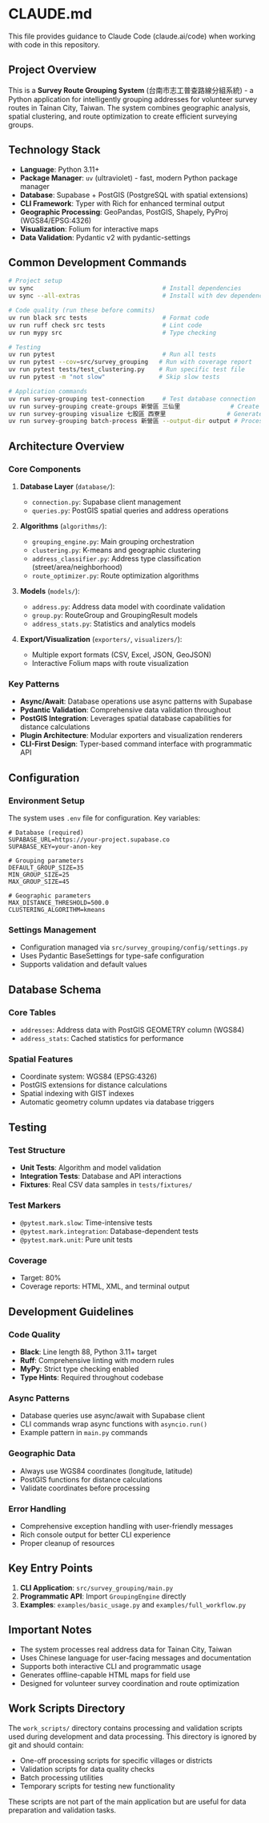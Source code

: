 # CLAUDE.md

This file provides guidance to Claude Code (claude.ai/code) when working with code in this repository.

## Project Overview

This is a **Survey Route Grouping System** (台南市志工普查路線分組系統) - a Python application for intelligently grouping addresses for volunteer survey routes in Tainan City, Taiwan. The system combines geographic analysis, spatial clustering, and route optimization to create efficient surveying groups.

## Technology Stack

- **Language**: Python 3.11+
- **Package Manager**: `uv` (ultraviolet) - fast, modern Python package manager
- **Database**: Supabase + PostGIS (PostgreSQL with spatial extensions)
- **CLI Framework**: Typer with Rich for enhanced terminal output
- **Geographic Processing**: GeoPandas, PostGIS, Shapely, PyProj (WGS84/EPSG:4326)
- **Visualization**: Folium for interactive maps
- **Data Validation**: Pydantic v2 with pydantic-settings

## Common Development Commands

```bash
# Project setup
uv sync                                    # Install dependencies
uv sync --all-extras                       # Install with dev dependencies

# Code quality (run these before commits)
uv run black src tests                     # Format code
uv run ruff check src tests                # Lint code
uv run mypy src                            # Type checking

# Testing
uv run pytest                              # Run all tests
uv run pytest --cov=src/survey_grouping   # Run with coverage report
uv run pytest tests/test_clustering.py    # Run specific test file
uv run pytest -m "not slow"               # Skip slow tests

# Application commands
uv run survey-grouping test-connection     # Test database connection
uv run survey-grouping create-groups 新營區 三仙里              # Create groups
uv run survey-grouping visualize 七股區 西寮里                 # Generate maps
uv run survey-grouping batch-process 新營區 --output-dir output # Process district
```

## Architecture Overview

### Core Components

1. **Database Layer** (`database/`):
   - `connection.py`: Supabase client management
   - `queries.py`: PostGIS spatial queries and address operations

2. **Algorithms** (`algorithms/`):
   - `grouping_engine.py`: Main grouping orchestration
   - `clustering.py`: K-means and geographic clustering
   - `address_classifier.py`: Address type classification (street/area/neighborhood)
   - `route_optimizer.py`: Route optimization algorithms

3. **Models** (`models/`):
   - `address.py`: Address data model with coordinate validation
   - `group.py`: RouteGroup and GroupingResult models
   - `address_stats.py`: Statistics and analytics models

4. **Export/Visualization** (`exporters/`, `visualizers/`):
   - Multiple export formats (CSV, Excel, JSON, GeoJSON)
   - Interactive Folium maps with route visualization

### Key Patterns

- **Async/Await**: Database operations use async patterns with Supabase
- **Pydantic Validation**: Comprehensive data validation throughout
- **PostGIS Integration**: Leverages spatial database capabilities for distance calculations
- **Plugin Architecture**: Modular exporters and visualization renderers
- **CLI-First Design**: Typer-based command interface with programmatic API

## Configuration

### Environment Setup
The system uses `.env` file for configuration. Key variables:

```env
# Database (required)
SUPABASE_URL=https://your-project.supabase.co
SUPABASE_KEY=your-anon-key

# Grouping parameters
DEFAULT_GROUP_SIZE=35
MIN_GROUP_SIZE=25
MAX_GROUP_SIZE=45

# Geographic parameters
MAX_DISTANCE_THRESHOLD=500.0
CLUSTERING_ALGORITHM=kmeans
```

### Settings Management
- Configuration managed via `src/survey_grouping/config/settings.py`
- Uses Pydantic BaseSettings for type-safe configuration
- Supports validation and default values

## Database Schema

### Core Tables
- `addresses`: Address data with PostGIS GEOMETRY column (WGS84)
- `address_stats`: Cached statistics for performance

### Spatial Features
- Coordinate system: WGS84 (EPSG:4326)
- PostGIS extensions for distance calculations
- Spatial indexing with GIST indexes
- Automatic geometry column updates via database triggers

## Testing

### Test Structure
- **Unit Tests**: Algorithm and model validation
- **Integration Tests**: Database and API interactions
- **Fixtures**: Real CSV data samples in `tests/fixtures/`

### Test Markers
- `@pytest.mark.slow`: Time-intensive tests
- `@pytest.mark.integration`: Database-dependent tests
- `@pytest.mark.unit`: Pure unit tests

### Coverage
- Target: 80%
- Coverage reports: HTML, XML, and terminal output

## Development Guidelines

### Code Quality
- **Black**: Line length 88, Python 3.11+ target
- **Ruff**: Comprehensive linting with modern rules
- **MyPy**: Strict type checking enabled
- **Type Hints**: Required throughout codebase

### Async Patterns
- Database queries use async/await with Supabase client
- CLI commands wrap async functions with `asyncio.run()`
- Example pattern in `main.py` commands

### Geographic Data
- Always use WGS84 coordinates (longitude, latitude)
- PostGIS functions for distance calculations
- Validate coordinates before processing

### Error Handling
- Comprehensive exception handling with user-friendly messages
- Rich console output for better CLI experience
- Proper cleanup of resources

## Key Entry Points

1. **CLI Application**: `src/survey_grouping/main.py`
2. **Programmatic API**: Import `GroupingEngine` directly
3. **Examples**: `examples/basic_usage.py` and `examples/full_workflow.py`

## Important Notes

- The system processes real address data for Tainan City, Taiwan
- Uses Chinese language for user-facing messages and documentation
- Supports both interactive CLI and programmatic usage
- Generates offline-capable HTML maps for field use
- Designed for volunteer survey coordination and route optimization

## Work Scripts Directory

The `work_scripts/` directory contains processing and validation scripts used during development and data processing. This directory is ignored by git and should contain:
- One-off processing scripts for specific villages or districts
- Validation scripts for data quality checks
- Batch processing utilities
- Temporary scripts for testing new functionality

These scripts are not part of the main application but are useful for data preparation and validation tasks.